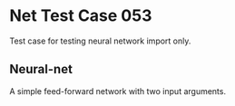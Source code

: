 # Net Test Case 053

Test case for testing neural network import only.

## Neural-net

A simple feed-forward network with two input arguments.
